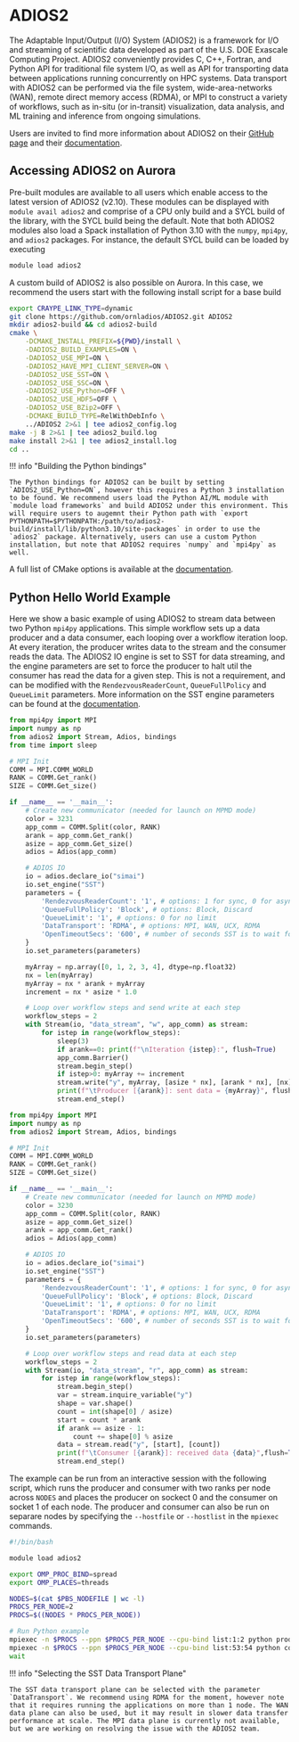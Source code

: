 # ADIOS2

The Adaptable Input/Output (I/O) System (ADIOS2)
is a framework for I/O and streaming of scientific data developed as part of the U.S. DOE Exascale Computing Project.
ADIOS2 conveniently provides C, C++, Fortran, and Python API for traditional file system I/O, 
as well as API for transporting data between applications running concurrently on HPC systems. 
Data transport with ADIOS2 can be performed via the file system, wide-area-networks (WAN), remote direct memory access (RDMA), 
or MPI to construct a variety of workflows, such as in-situ (or in-transit) visualization, data analysis, and ML training and inference 
from ongoing simulations.

Users are invited to find more information about ADIOS2 on their [GitHub page](https://github.com/ornladios/ADIOS2) and their [documentation](https://adios2.readthedocs.io/en/v2.10.2/).

## Accessing ADIOS2 on Aurora

Pre-built modules are available to all users which enable access to the latest version of ADIOS2 (v2.10).
These modules can be displayed with `module avail adios2` and comprise of a CPU only build and a SYCL build of the library, with the SYCL build being the default.
Note that both ADIOS2 modules also load a Spack installation of Python 3.10 with the `numpy`, `mpi4py`, and `adios2` packages.
For instance, the default SYCL build can be loaded by executing

```bash
module load adios2
```

A custom build of ADIOS2 is also possible on Aurora.
In this case, we recommend the users start with the following install script for a base build

```bash linenums="1" title="install_adios2.sh
export CRAYPE_LINK_TYPE=dynamic
git clone https://github.com/ornladios/ADIOS2.git ADIOS2
mkdir adios2-build && cd adios2-build
cmake \
    -DCMAKE_INSTALL_PREFIX=${PWD}/install \
    -DADIOS2_BUILD_EXAMPLES=ON \
    -DADIOS2_USE_MPI=ON \
    -DADIOS2_HAVE_MPI_CLIENT_SERVER=ON \
    -DADIOS2_USE_SST=ON \
    -DADIOS2_USE_SSC=ON \
    -DADIOS2_USE_Python=OFF \
    -DADIOS2_USE_HDF5=OFF \
    -DADIOS2_USE_BZip2=OFF \
    -DCMAKE_BUILD_TYPE=RelWithDebInfo \
    ../ADIOS2 2>&1 | tee adios2_config.log
make -j 8 2>&1 | tee adios2_build.log
make install 2>&1 | tee adios2_install.log
cd ..
```

!!! info "Building the Python bindings"

	The Python bindings for ADIOS2 can be built by setting `ADIOS2_USE_Python=ON`, however this requires a Python 3 installation to be found. We recommend users load the Python AI/ML module with `module load frameworks` and build ADIOS2 under this environment. This will require users to augemnt their Python path with `export PYTHONPATH=$PYTHONPATH:/path/to/adios2-build/install/lib/python3.10/site-packages` in order to use the `adios2` package. Alternatively, users can use a custom Python installation, but note that ADIOS2 requires `numpy` and `mpi4py` as well. 

A full list of CMake options is available at the [documentation](https://adios2.readthedocs.io/en/latest/setting_up/setting_up.html#install-from-source).

## Python Hello World Example

Here we show a basic example of using ADIOS2 to stream data between two Python `mpi4py` applications.
This simple workflow sets up a data producer and a data consumer, each looping over a workflow iteration loop.
At every iteration, the producer writes data to the stream and the consumer reads the data.
The ADIOS2 IO engine is set to SST for data streaming, and the engine parameters are set to force the producer to halt util the consumer has read the data for a given step.
This is not a requirement, and can be modified with the `RendezvousReaderCount`, `QueueFullPolicy` and `QueueLimit` parameters.
More information on the SST engine parameters can be found at the [documentation](https://adios2.readthedocs.io/en/latest/engines/engines.html#sst-sustainable-staging-transport).

```python linenums="1" title="producer.py"
from mpi4py import MPI
import numpy as np
from adios2 import Stream, Adios, bindings
from time import sleep

# MPI Init
COMM = MPI.COMM_WORLD
RANK = COMM.Get_rank()
SIZE = COMM.Get_size()

if __name__ == '__main__':
    # Create new communicator (needed for launch on MPMD mode)
    color = 3231
    app_comm = COMM.Split(color, RANK)
    arank = app_comm.Get_rank()
    asize = app_comm.Get_size()
    adios = Adios(app_comm)

    # ADIOS IO
    io = adios.declare_io("simai")
    io.set_engine("SST")
    parameters = {
        'RendezvousReaderCount': '1', # options: 1 for sync, 0 for async
        'QueueFullPolicy': 'Block', # options: Block, Discard
        'QueueLimit': '1', # options: 0 for no limit
        'DataTransport': 'RDMA', # options: MPI, WAN, UCX, RDMA
        'OpenTimeoutSecs': '600', # number of seconds SST is to wait for a peer connection on Open()
    }
    io.set_parameters(parameters)

    myArray = np.array([0, 1, 2, 3, 4], dtype=np.float32)
    nx = len(myArray)
    myArray = nx * arank + myArray
    increment = nx * asize * 1.0

    # Loop over workflow steps and send write at each step
    workflow_steps = 2
    with Stream(io, "data_stream", "w", app_comm) as stream:
        for istep in range(workflow_steps):
            sleep(3)
            if arank==0: print(f"\nIteration {istep}:", flush=True)
            app_comm.Barrier()
            stream.begin_step()
            if istep>0: myArray += increment
            stream.write("y", myArray, [asize * nx], [arank * nx], [nx])
            print(f"\tProducer [{arank}]: sent data = {myArray}", flush=True)
            stream.end_step()
```

```python linenums="1" title="consumer.py"
from mpi4py import MPI
import numpy as np
from adios2 import Stream, Adios, bindings

# MPI Init
COMM = MPI.COMM_WORLD
RANK = COMM.Get_rank()
SIZE = COMM.Get_size()

if __name__ == '__main__':
    # Create new communicator (needed for launch on MPMD mode)
    color = 3230
    app_comm = COMM.Split(color, RANK)
    asize = app_comm.Get_size()
    arank = app_comm.Get_rank()
    adios = Adios(app_comm)

    # ADIOS IO
    io = adios.declare_io("simai")
    io.set_engine("SST")
    parameters = {
        'RendezvousReaderCount': '1', # options: 1 for sync, 0 for async
        'QueueFullPolicy': 'Block', # options: Block, Discard
        'QueueLimit': '1', # options: 0 for no limit
        'DataTransport': 'RDMA', # options: MPI, WAN, UCX, RDMA
        'OpenTimeoutSecs': '600', # number of seconds SST is to wait for a peer connection on Open()
    }
    io.set_parameters(parameters)

    # Loop over workflow steps and read data at each step
    workflow_steps = 2
    with Stream(io, "data_stream", "r", app_comm) as stream:
        for istep in range(workflow_steps):
            stream.begin_step()
            var = stream.inquire_variable("y")
            shape = var.shape()
            count = int(shape[0] / asize)
            start = count * arank
            if arank == asize - 1:
                count += shape[0] % asize
            data = stream.read("y", [start], [count])
            print(f"\tConsumer [{arank}]: received data {data}",flush=True)
            stream.end_step()
```

The example can be run from an interactive session with the following script, 
which runs the producer and consumer with two ranks per node across `NODES` and places the producer on sockect 0 and the consumer on socket 1 of each node.
The producer and consumer can also be run on separare nodes by specifying the `--hostfile` or `--hostlist` in the `mpiexec` commands.

```bash linenuma="1" name="run_adios_example.sh"
#!/bin/bash

module load adios2

export OMP_PROC_BIND=spread
export OMP_PLACES=threads

NODES=$(cat $PBS_NODEFILE | wc -l)
PROCS_PER_NODE=2
PROCS=$((NODES * PROCS_PER_NODE))

# Run Python example
mpiexec -n $PROCS --ppn $PROCS_PER_NODE --cpu-bind list:1:2 python producer.py &
mpiexec -n $PROCS --ppn $PROCS_PER_NODE --cpu-bind list:53:54 python consumer.py
wait
```

!!! info "Selecting the SST Data Transport Plane"

	The SST data transport plane can be selected with the parameter `DataTransport`. We recommend using RDMA for the moment, however note that it requires running the applications on more than 1 node. The WAN data plane can also be used, but it may result in slower data transfer performance at scale. The MPI data plane is currently not available, but we are working on resolving the issue with the ADIOS2 team.





